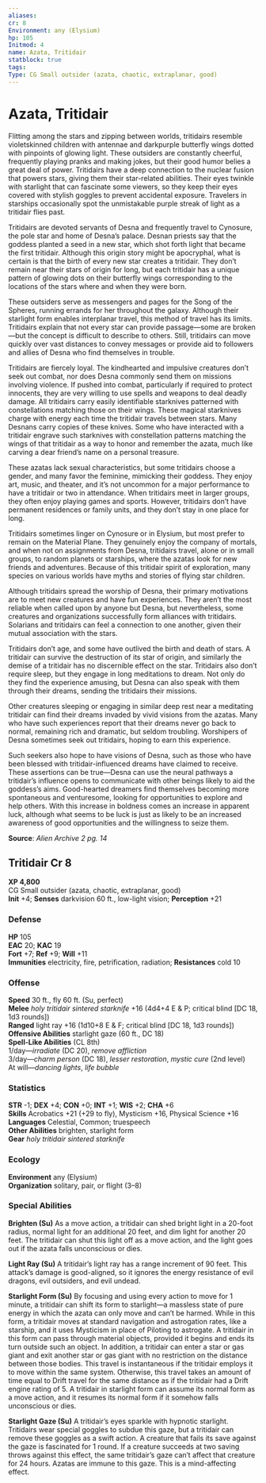 ```yaml
---
aliases: 
cr: 8
Environment: any (Elysium)
hp: 105
Initmod: 4
name: Azata, Tritidair
statblock: true
tags: 
Type: CG Small outsider (azata, chaotic, extraplanar, good)
---
```


# Azata, Tritidair

Flitting among the stars and zipping between worlds, tritidairs resemble violetskinned children with antennae and darkpurple butterfly wings dotted with pinpoints of glowing light. These outsiders are constantly cheerful, frequently playing pranks and making jokes, but their good humor belies a great deal of power. Tritidairs have a deep connection to the nuclear fusion that powers stars, giving them their star-related abilities. Their eyes twinkle with starlight that can fascinate some viewers, so they keep their eyes covered with stylish goggles to prevent accidental exposure. Travelers in starships occasionally spot the unmistakable purple streak of light as a tritidair flies past.

Tritidairs are devoted servants of Desna and frequently travel to Cynosure, the pole star and home of Desna’s palace. Desnan priests say that the goddess planted a seed in a new star, which shot forth light that became the first tritidair. Although this origin story might be apocryphal, what is certain is that the birth of every new star creates a tritidair. They don’t remain near their stars of origin for long, but each tritidair has a unique pattern of glowing dots on their butterfly wings corresponding to the locations of the stars where and when they were born.

These outsiders serve as messengers and pages for the Song of the Spheres, running errands for her throughout the galaxy. Although their starlight form enables interplanar travel, this method of travel has its limits. Tritidairs explain that not every star can provide passage—some are broken—but the concept is difficult to describe to others. Still, tritidairs can move quickly over vast distances to convey messages or provide aid to followers and allies of Desna who find themselves in trouble.

Tritidairs are fiercely loyal. The kindhearted and impulsive creatures don’t seek out combat, nor does Desna commonly send them on missions involving violence. If pushed into combat, particularly if required to protect innocents, they are very willing to use spells and weapons to deal deadly damage. All tritidairs carry easily identifiable starknives patterned with constellations matching those on their wings. These magical starknives charge with energy each time the tritidair travels between stars. Many Desnans carry copies of these knives. Some who have interacted with a tritidair engrave such starknives with constellation patterns matching the wings of that tritidair as a way to honor and remember the azata, much like carving a dear friend’s name on a personal treasure.

These azatas lack sexual characteristics, but some tritidairs choose a gender, and many favor the feminine, mimicking their goddess. They enjoy art, music, and theater, and it’s not uncommon for a major performance to have a tritidair or two in attendance. When tritidairs meet in larger groups, they often enjoy playing games and sports. However, tritidairs don’t have permanent residences or family units, and they don’t stay in one place for long.

Tritidairs sometimes linger on Cynosure or in Elysium, but most prefer to remain on the Material Plane. They genuinely enjoy the company of mortals, and when not on assignments from Desna, tritidairs travel, alone or in small groups, to random planets or starships, where the azatas look for new friends and adventures. Because of this tritidair spirit of exploration, many species on various worlds have myths and stories of flying star children.

Although tritidairs spread the worship of Desna, their primary motivations are to meet new creatures and have fun experiences. They aren’t the most reliable when called upon by anyone but Desna, but nevertheless, some creatures and organizations successfully form alliances with tritidairs. Solarians and tritidairs can feel a connection to one another, given their mutual association with the stars.

Tritidairs don’t age, and some have outlived the birth and death of stars. A tritidair can survive the destruction of its star of origin, and similarly the demise of a tritidair has no discernible effect on the star. Tritidairs also don’t require sleep, but they engage in long meditations to dream. Not only do they find the experience amusing, but Desna can also speak with them through their dreams, sending the tritidairs their missions.

Other creatures sleeping or engaging in similar deep rest near a meditating tritidair can find their dreams invaded by vivid visions from the azatas. Many who have such experiences report that their dreams never go back to normal, remaining rich and dramatic, but seldom troubling. Worshipers of Desna sometimes seek out tritidairs, hoping to earn this experience.

Such seekers also hope to have visions of Desna, such as those who have been blessed with tritidair-influenced dreams have claimed to receive. These assertions can be true—Desna can use the neural pathways a tritidair’s influence opens to communicate with other beings likely to aid the goddess’s aims. Good-hearted dreamers find themselves becoming more spontaneous and venturesome, looking for opportunities to explore and help others. With this increase in boldness comes an increase in apparent luck, although what seems to be luck is just as likely to be an increased awareness of good opportunities and the willingness to seize them.


**Source**:  _Alien Archive 2 pg. 14_

## Tritidair Cr 8

**XP 4,800**  
CG Small outsider (azata, chaotic, extraplanar, good)  
**Init** +4; **Senses** darkvision 60 ft., low-light vision; **Perception** +21  

### Defense

**HP** 105  
**EAC** 20; **KAC** 19  
**Fort** +7; **Ref** +9; **Will** +11  
**Immunities** electricity, fire, petrification, radiation; **Resistances** cold 10  

### Offense

**Speed** 30 ft., fly 60 ft. (Su, perfect)  
**Melee** _holy tritidair sintered starknife_ +16 (4d4+4 E & P; critical blind \[DC 18, 1d3 rounds\])  
**Ranged** light ray +16 (1d10+8 E & F; critical blind \[DC 18, 1d3 rounds\])  
**Offensive Abilities** starlight gaze (60 ft., DC 18)  
**Spell-Like Abilities** (CL 8th)  
1/day—_irradiate_ (DC 20), _remove affliction_  
3/day—_charm person_ (DC 18), _lesser restoration_, _mystic cure_ (2nd level)  
At will—_dancing lights_, _life bubble_

### Statistics

**STR** -1; **DEX** +4; **CON** +0; **INT** +1; **WIS** +2; **CHA** +6  
**Skills** Acrobatics +21 (+29 to fly), Mysticism +16, Physical Science +16  
**Languages** Celestial, Common; truespeech  
**Other Abilities** brighten, starlight form  
**Gear** _holy tritidair sintered starknife_

### Ecology

**Environment** any (Elysium)  
**Organization** solitary, pair, or flight (3–8)

### Special Abilities

**Brighten (Su)** As a move action, a tritidair can shed bright light in a 20-foot radius, normal light for an additional 20 feet, and dim light for another 20 feet. The tritidair can shut this light off as a move action, and the light goes out if the azata falls unconscious or dies.

**Light Ray (Su)** A tritidair’s light ray has a range increment of 90 feet. This attack’s damage is good-aligned, so it ignores the energy resistance of evil dragons, evil outsiders, and evil undead.

**Starlight Form (Su)** By focusing and using every action to move for 1 minute, a tritidair can shift its form to starlight—a massless state of pure energy in which the azata can only move and can’t be harmed. While in this form, a tritidair moves at standard navigation and astrogation rates, like a starship, and it uses Mysticism in place of Piloting to astrogate. A tritidair in this form can pass through material objects, provided it begins and ends its turn outside such an object. In addition, a tritidair can enter a star or gas giant and exit another star or gas giant with no restriction on the distance between those bodies. This travel is instantaneous if the tritidair employs it to move within the same system. Otherwise, this travel takes an amount of time equal to Drift travel for the same distance as if the tritidair had a Drift engine rating of 5. A tritidair in starlight form can assume its normal form as a move action, and it resumes its normal form if it somehow falls unconscious or dies.

**Starlight Gaze (Su)** A tritidair’s eyes sparkle with hypnotic starlight. Tritidairs wear special goggles to subdue this gaze, but a tritidair can remove these goggles as a swift action. A creature that fails its save against the gaze is fascinated for 1 round. If a creature succeeds at two saving throws against this effect, the same tritidair’s gaze can’t affect that creature for 24 hours. Azatas are immune to this gaze. This is a mind-affecting effect.
